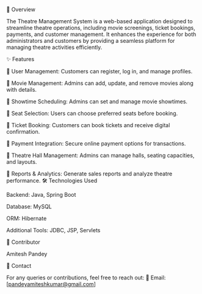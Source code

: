 📌 Overview

The Theatre Management System is a web-based application designed to streamline theatre operations, including movie screenings, ticket bookings, payments, and customer management. It enhances the experience for both administrators and customers by providing a seamless platform for managing theatre activities efficiently.

✨ Features

🔹 User Management: Customers can register, log in, and manage profiles.

🔹 Movie Management: Admins can add, update, and remove movies along with details.

🔹 Showtime Scheduling: Admins can set and manage movie showtimes.

🔹 Seat Selection: Users can choose preferred seats before booking.

🔹 Ticket Booking: Customers can book tickets and receive digital confirmation.

🔹 Payment Integration: Secure online payment options for transactions.

🔹 Theatre Hall Management: Admins can manage halls, seating capacities, and layouts.

🔹 Reports & Analytics: Generate sales reports and analyze theatre performance.
🛠 Technologies Used


Backend: Java, Spring Boot

Database: MySQL 

ORM: Hibernate

Additional Tools: JDBC, JSP, Servlets

👥 Contributor

Amitesh Pandey

📩 Contact

For any queries or contributions, feel free to reach out:
📧 Email: [pandeyamiteshkumar@gmail.com]
